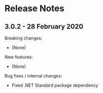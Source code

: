 # Release Notes

## 3.0.2 - 28 February 2020

Breaking changes:
- (None)

New features:
- (None)

Bug fixes / internal changes:
- Fixed .NET Standard package dependency
